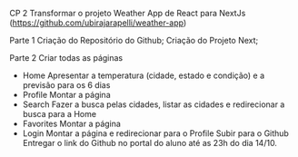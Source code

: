 CP 2
Transformar o projeto Weather App de React para NextJs
(https://github.com/ubirajarapelli/weather-app)
 
Parte 1
Criação do Repositório do Github;
Criação do Projeto Next;
 
Parte 2
Criar todas as páginas
- Home
Apresentar a temperatura (cidade, estado e condição) e a previsão para os 6 dias
- Profile
Montar a página
- Search
Fazer a busca pelas cidades, listar as cidades e redirecionar a busca para a Home
- Favorites
Montar a página
- Login
Montar a página e redirecionar para o Profile
Subir para o Github
Entregar o link do Github no portal do aluno até as 23h do dia 14/10.
 